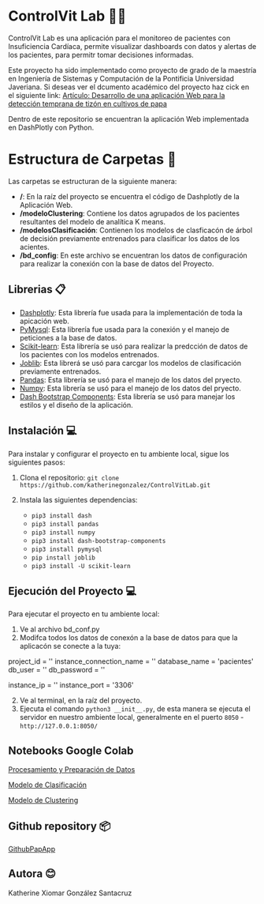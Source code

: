 # ControlVit Lab 👩‍⚕️

ControlVit Lab es una aplicación para el monitoreo de pacientes con Insuficiencia Cardíaca, permite visualizar dashboards con datos y alertas de los pacientes, para permitr tomar decisiones informadas.

Este proyecto ha sido implementado como proyecto de grado de la maestría en Ingeniería de Sistemas y Computación de la Pontificia Universidad Javeriana. Si deseas ver el dcumento académico del proyecto haz cick en el siguiente link:
[Artículo: Desarrollo de una aplicación Web para la detección temprana de tizón en cultivos de papa](https://livejaverianaedu-my.sharepoint.com/:b:/g/personal/lorenamora_javeriana_edu_co/EWRiNSZrOrhOuHjOvNxHt8QBVyWLa_gstnHQ9tu2szDjkw)

Dentro de este repositorio se encuentran la aplicación Web implementada en DashPlotly con Python.

# Estructura de Carpetas 📂

Las carpetas se estructuran de la siguiente manera:
- **/**: En la raíz del proyecto se encuentra el código de Dashplotly de la Aplicación Web.
- **/modeloClustering**: Contiene los datos agrupados de los pacientes resultantes del modelo de analítica K means.
- **/modelosClasificación**: Contienen los modelos de clasficacón de árbol de decisión previamente entrenados para clasificar los datos de los acientes.
- **/bd_config**: En este archivo se encuentran los datos de configuración para realizar la conexión con la base de datos del Proyecto.  

## Librerias 📋

* [Dashplotly](https://dash.plotly.com/): Esta librería fue usada para la implementación de toda la apicación web.
* [PyMysql](https://pypi.org/project/pymysql/): Esta librería fue usada para la conexión y el manejo de peticiones a la base de datos.
* [Scikit-learn](https://scikit-learn.org/stable/): Esta librería se usó para realizar la predcción de datos de los pacientes con los modelos entrenados.
* [Joblib](https://joblib.readthedocs.io/en/stable/): Esta librerá se usó para carcgar los modelos de clasificación previamente entrenados.
* [Pandas](https://pandas.pydata.org/): Esta librería se usó para el manejo de los datos del pryecto.
* [Numpy](hhttps://numpy.org/): Esta librería se usó para el manejo de los datos del pryecto.
* [Dash Bootstrap Components](https://dash-bootstrap-components.opensource.faculty.ai/): Esta librería se usó para manejar los estilos y el diseño de la aplicación.

## Instalación 💻 

Para instalar y configurar el proyecto en tu ambiente local, sigue los siguientes pasos:

1. Clona el repositorio: `git clone https://github.com/katherinegonzalez/ControlVitLab.git`
3. Instala las siguientes dependencias: 

    * `pip3 install dash`
    * `pip3 install pandas`
    * `pip3 install numpy`
    * `pip3 install dash-bootstrap-components`
    * `pip3 install pymysql`
    * `pip install joblib`
    * `pip3 install -U scikit-learn`

##  Ejecución del Proyecto 💻 

Para ejecutar el proyecto en tu ambiente local:

1. Ve al archivo bd_conf.py
2. Modifca todos los datos de conexón a la base de datos para que la aplicacón se conecte a la tuya:

project_id = ''
instance_connection_name = ''
database_name = 'pacientes'
db_user = ''
db_password = ''

instance_ip = ''
instance_port = '3306'

2. Ve al terminal, en la raíz del proyecto.
2. Ejecuta el comando `python3 __init__.py`, de esta manera se ejecuta el servidor en nuestro ambiente local, generalmente en el puerto `8050` - `http://127.0.0.1:8050/`

## Notebooks Google Colab

[Procesamiento y Preparación de Datos](https://colab.research.google.com/drive/1uybCczm1rgscE6-nKgsTDxsk7ej8LrlT?usp=sharing)

[Modelo de Clasificación](https://colab.research.google.com/drive/1uybCczm1rgscE6-nKgsTDxsk7ej8LrlT?usp=sharing)

[Modelo de Clustering](https://colab.research.google.com/drive/1GJ2jNuapbhR6rumOdeU8XhfQGRjD-iVC?usp=sharing)

## Github repository 📦

[GithubPapApp](https://github.com/katherinegonzalez/ClasificadorTizonTemprano)

## Autora 😊

Katherine Xiomar González Santacruz  
